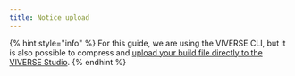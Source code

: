 ```yaml
---
title: Notice upload
---
```


{% hint style="info" %}
For this guide, we are using the VIVERSE CLI, but it is also possible to compress and [upload your build file directly to the VIVERSE Studio](../../publishing-with-your-viverse-account.md#upload).
{% endhint %}
